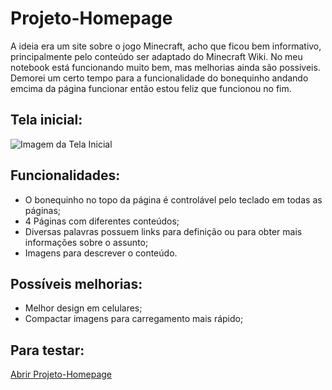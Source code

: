 # Projeto-Homepage
A ideia era um site sobre o jogo Minecraft, acho que ficou bem informativo, principalmente pelo conteúdo ser adaptado do Minecraft Wiki.
No meu notebook está funcionando muito bem, mas melhorias ainda são possiveis.
Demorei um certo tempo para a funcionalidade do bonequinho andando emcima da página funcionar então estou feliz que funcionou no fim.

<h2>Tela inicial:</h2>

![Imagem da Tela Inicial](https://user-images.githubusercontent.com/46427886/222861847-f852e0ed-562c-4f2d-ae68-11bf265c4b24.jpeg)

<h2>Funcionalidades:</h2>

* O bonequinho no topo da página é controlável pelo teclado em todas as páginas;
* 4 Páginas com diferentes conteúdos;
* Diversas palavras possuem links para definição ou para obter mais informações sobre o assunto;
* Imagens para descrever o conteúdo.

<h2>Possíveis melhorias:</h2>

* Melhor design em celulares;
* Compactar imagens para carregamento mais rápido;

<h2>Para testar:</h2>

<a align="center" href="https://euyogi.github.io/Projeto-Homepage/">Abrir Projeto-Homepage</a>
